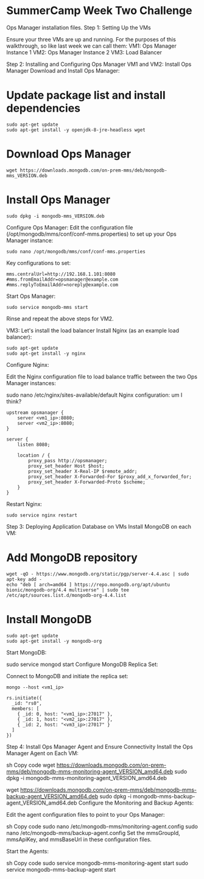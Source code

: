# SummerCamp Week Two Challenge 

Ops Manager installation files.
Step 1: Setting Up the VMs

Ensure your three VMs are up and running. For the purposes of this walkthrough, so like last week we can call them:
VM1: Ops Manager Instance 1
VM2: Ops Manager Instance 2
VM3: Load Balancer

Step 2: Installing and Configuring Ops Manager
VM1 and VM2: Install Ops Manager
Download and Install Ops Manager:

# Update package list and install dependencies
```
sudo apt-get update
sudo apt-get install -y openjdk-8-jre-headless wget
```

# Download Ops Manager
```
wget https://downloads.mongodb.com/on-prem-mms/deb/mongodb-mms_VERSION.deb
```

# Install Ops Manager
```
sudo dpkg -i mongodb-mms_VERSION.deb
```

Configure Ops Manager:
Edit the configuration file (/opt/mongodb/mms/conf/conf-mms.properties) to set up your Ops Manager instance:
```
sudo nano /opt/mongodb/mms/conf/conf-mms.properties
```
Key configurations to set:
```
mms.centralUrl=http://192.168.1.101:8080
#mms.fromEmailAddr=opsmanager@example.com
#mms.replyToEmailAddr=noreply@example.com
```
Start Ops Manager:
```
sudo service mongodb-mms start
```

Rinse and repeat the above steps for VM2.

VM3: Let's install the load balancer 
Install Nginx (as an example load balancer):
```
sudo apt-get update
sudo apt-get install -y nginx
```
Configure Nginx:

Edit the Nginx configuration file to load balance traffic between the two Ops Manager instances:

sudo nano /etc/nginx/sites-available/default
Nginx configuration: um I think?
```
upstream opsmanager {
    server <vm1_ip>:8080;
    server <vm2_ip>:8080;
}

server {
    listen 8080;

    location / {
        proxy_pass http://opsmanager;
        proxy_set_header Host $host;
        proxy_set_header X-Real-IP $remote_addr;
        proxy_set_header X-Forwarded-For $proxy_add_x_forwarded_for;
        proxy_set_header X-Forwarded-Proto $scheme;
    }
}
```
Restart Nginx:
```
sudo service nginx restart
```
Step 3: Deploying Application Database on VMs
Install MongoDB on each VM:

# Add MongoDB repository
```
wget -qO - https://www.mongodb.org/static/pgp/server-4.4.asc | sudo apt-key add -
echo "deb [ arch=amd64 ] https://repo.mongodb.org/apt/ubuntu bionic/mongodb-org/4.4 multiverse" | sudo tee /etc/apt/sources.list.d/mongodb-org-4.4.list
```

# Install MongoDB
```
sudo apt-get update
sudo apt-get install -y mongodb-org
```
Start MongoDB:

sudo service mongod start
Configure MongoDB Replica Set:

Connect to MongoDB and initiate the replica set:
```
mongo --host <vm1_ip>

rs.initiate({
  _id: "rs0",
  members: [
    { _id: 0, host: "<vm1_ip>:27017" },
    { _id: 1, host: "<vm2_ip>:27017" },
    { _id: 2, host: "<vm3_ip>:27017" }
  ]
})
```
Step 4: Install Ops Manager Agent and Ensure Connectivity
Install the Ops Manager Agent on Each VM:

sh
Copy code
wget https://downloads.mongodb.com/on-prem-mms/deb/mongodb-mms-monitoring-agent_VERSION_amd64.deb
sudo dpkg -i mongodb-mms-monitoring-agent_VERSION_amd64.deb

wget https://downloads.mongodb.com/on-prem-mms/deb/mongodb-mms-backup-agent_VERSION_amd64.deb
sudo dpkg -i mongodb-mms-backup-agent_VERSION_amd64.deb
Configure the Monitoring and Backup Agents:

Edit the agent configuration files to point to your Ops Manager:

sh
Copy code
sudo nano /etc/mongodb-mms/monitoring-agent.config
sudo nano /etc/mongodb-mms/backup-agent.config
Set the mmsGroupId, mmsApiKey, and mmsBaseUrl in these configuration files.

Start the Agents:

sh
Copy code
sudo service mongodb-mms-monitoring-agent start
sudo service mongodb-mms-backup-agent start
